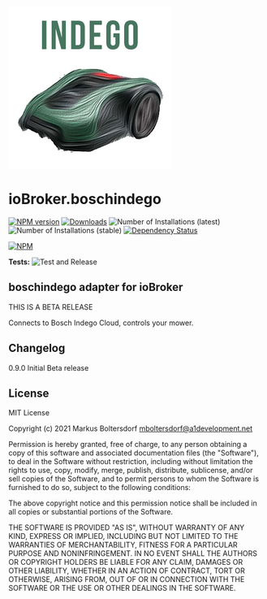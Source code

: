 ![Logo](admin/boschindego.png)
# ioBroker.boschindego

[![NPM version](https://img.shields.io/npm/v/iobroker.boschindego.svg)](https://www.npmjs.com/package/iobroker.boschindego)
[![Downloads](https://img.shields.io/npm/dm/iobroker.boschindego.svg)](https://www.npmjs.com/package/iobroker.boschindego)
![Number of Installations (latest)](https://iobroker.live/badges/boschindego-installed.svg)
![Number of Installations (stable)](https://iobroker.live/badges/boschindego-stable.svg)
[![Dependency Status](https://img.shields.io/david/a1development/iobroker.boschindego.svg)](https://david-dm.org/a1development/iobroker.boschindego)

[![NPM](https://nodei.co/npm/iobroker.boschindego.png?downloads=true)](https://nodei.co/npm/iobroker.boschindego/)

**Tests:** ![Test and Release](https://github.com/a1development/ioBroker.boschindego/workflows/Test%20and%20Release/badge.svg)

## boschindego adapter for ioBroker
THIS IS A BETA RELEASE

Connects to Bosch Indego Cloud, controls your mower.

## Changelog
0.9.0 Initial Beta release


## License
MIT License

Copyright (c) 2021 Markus Boltersdorf <mboltersdorf@a1development.net>

Permission is hereby granted, free of charge, to any person obtaining a copy
of this software and associated documentation files (the "Software"), to deal
in the Software without restriction, including without limitation the rights
to use, copy, modify, merge, publish, distribute, sublicense, and/or sell
copies of the Software, and to permit persons to whom the Software is
furnished to do so, subject to the following conditions:

The above copyright notice and this permission notice shall be included in all
copies or substantial portions of the Software.

THE SOFTWARE IS PROVIDED "AS IS", WITHOUT WARRANTY OF ANY KIND, EXPRESS OR
IMPLIED, INCLUDING BUT NOT LIMITED TO THE WARRANTIES OF MERCHANTABILITY,
FITNESS FOR A PARTICULAR PURPOSE AND NONINFRINGEMENT. IN NO EVENT SHALL THE
AUTHORS OR COPYRIGHT HOLDERS BE LIABLE FOR ANY CLAIM, DAMAGES OR OTHER
LIABILITY, WHETHER IN AN ACTION OF CONTRACT, TORT OR OTHERWISE, ARISING FROM,
OUT OF OR IN CONNECTION WITH THE SOFTWARE OR THE USE OR OTHER DEALINGS IN THE
SOFTWARE.
